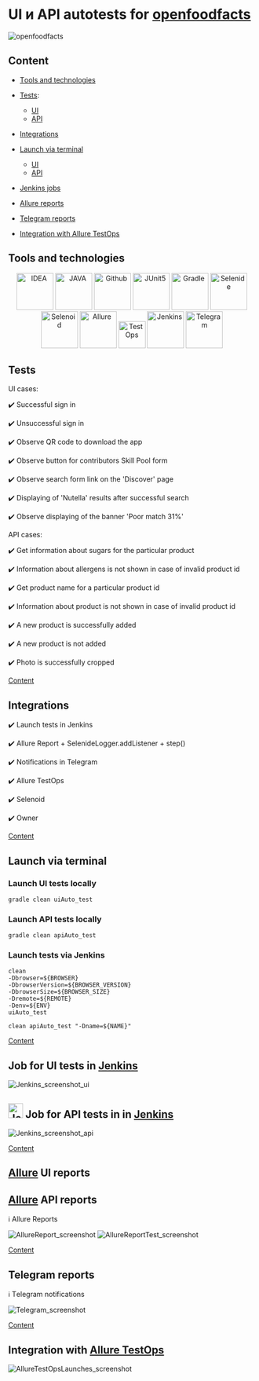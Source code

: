 # UI и API autotests for [openfoodfacts](https://world.openfoodfacts.org/)

<img alt="openfoodfacts" src="readme/screenshots/openfoodfacts.png">

## <a id="list"></a> Content 

* <a href="#tools">Тools and technologies</a>

* <a href="#cases">Tests</a>:   
  - <a href="#cases-ui"> UI
  - <a href="#cases-api"> API

* <a href="#integrations">Integrations</a>

* <a href="#console">Launch via terminal</a>
  - <a href="#console-ui"> UI
  - <a href="#console-api"> API

* <a href="#jenkins">Jenkins jobs</a>

* <a href="#allure">Allure reports</a>

* <a href="#telegram">Telegram reports</a>

* <a href="#testops">Integration with Allure TestOps</a>


## <a id="tools"></a> Tools and technologies
<p align="center">
<a href="https://www.jetbrains.com/idea/"><img width="75" alt="IDEA" src="readme/icons/Intelij_IDEA.svg"></a>
<a href="https://www.java.com/"><img width="75" alt="JAVA" src="readme/icons/Java.svg"></a>
<a href="https://github.com/"><img width="75" alt="Github" src="readme/icons/GitHub.svg"></a>
<a href="https://junit.org/junit5/"><img width="75" alt="JUnit5" src="readme/icons/JUnit5.svg"></a>
<a href="https://gradle.org/"><img width="75" alt="Gradle" src="readme/icons/Gradle.svg"></a>
<a href="https://selenide.org/"><img width="75" alt="Selenide" src="readme/icons/Selenide.svg"></a>
<a href="https://aerokube.com/selenoid/"><img width="75" alt="Selenoid" src="readme/icons/Selenoid.svg"></a>
<a href="https://github.com/allure-framework/allure2"><img width="75" alt="Allure" src="readme/icons/Allure.svg"></a>
<a href="https://qameta.io"><img width="55" alt="TestOps" src="readme/icons/TestOpspng.png"></a>
<a href="https://www.jenkins.io/"><img width="75" alt="Jenkins" src="readme/icons/Jenkins.svg"></a>
<a href="https://telegram.org/"><img width="75" alt="Telegram" src="readme/icons/Telegram.svg"></a>
</p>


## <a id="cases"></a> Tests
<a id="cases-ui"></a>UI cases:

:heavy_check_mark: Successful sign in

:heavy_check_mark: Unsuccessful sign in

:heavy_check_mark: Observe QR code to download the app  

:heavy_check_mark: Observe button for contributors Skill Pool form  

:heavy_check_mark: Observe search form link on the 'Discover' page 

:heavy_check_mark: Displaying of 'Nutella' results after successful search 

:heavy_check_mark: Observe displaying of the banner 'Poor match 31%'  
  
<a id="cases-api"></a>API cases:
  
:heavy_check_mark: Get information about sugars for the particular product 

:heavy_check_mark: Information about allergens is not shown in case of invalid product id

:heavy_check_mark: Get product name for a particular product id

:heavy_check_mark: Information about product is not shown in case of invalid product id 

:heavy_check_mark: A new product is successfully added 

:heavy_check_mark: A new product is not added  

:heavy_check_mark: Photo is successfully cropped  

<a href="#list">Content</a>

## 	<a id="integrations"></a> Integrations
:heavy_check_mark: Launch tests in Jenkins  

:heavy_check_mark: Allure Report + SelenideLogger.addListener + step()   

:heavy_check_mark: Notifications in Telegram 

:heavy_check_mark: Allure TestOps    

:heavy_check_mark: Selenoid   

:heavy_check_mark: Owner   

<a href="#list">Content</a>

## <a id="console"></a> Launch via terminal
  
### <a id="console-ui"></a>Launch UI tests locally

```
gradle clean uiAuto_test
```

### <a id="console-api"></a>Launch API tests locally

```
gradle clean apiAuto_test
```
  
### Launch tests via Jenkins

```
clean
-Dbrowser=${BROWSER}
-DbrowserVersion=${BROWSER_VERSION}
-DbrowserSize=${BROWSER_SIZE}
-Dremote=${REMOTE}
-Denv=${ENV}
uiAuto_test
```

```
clean apiAuto_test "-Dname=${NAME}"
```


<a href="#list">Content</a>

## <a id="jenkins"></a> Job for UI tests in [Jenkins](https://jenkins.autotests.cloud/job/021-marinka_k-projectUITests/)

<img alt="Jenkins_screenshot_ui" src="readme/screenshots/Jenkins_ui.png">

## <a id="jenkins"></a> <img width="30" alt="Jenkins" src="readme/icons/Jenkins_ico.svg"> Job for API tests in in [Jenkins](https://jenkins.autotests.cloud/job/020-marinka_k-apiFinalProject/)

<img alt="Jenkins_screenshot_api" src="readme/screenshots/Jenkins_api.png">

<a href="#list">Content</a>

## <a id="allure"></a> [Allure](https://jenkins.autotests.cloud/job/021-marinka_k-projectUITests/20/allure/) UI reports
## <a id="allure"></a> [Allure](https://jenkins.autotests.cloud/job/020-marinka_k-apiFinalProject/25/allure/) API reports

:information_source: Allure Reports   

<img alt="AllureReport_screenshot" src="readme/screenshots/AllureReportUI.png">
<img alt="AllureReportTest_screenshot" src="readme/screenshots/AllureReportUI.png">

<a href="#list">Content</a>

## <a id="telegram"></a>Telegram reports

:information_source: Тelegram notifications

<img alt="Telegram_screenshot" src="readme/screenshots/Telegram.jpeg">

<a href="#list">Content</a>

## <a id="testops"> Integration with [Allure TestOps](https://allure.autotests.cloud/project/3840/test-cases/27753?treeId=0)
  
<img alt="AllureTestOpsLaunches_screenshot" src="readme/screenshots/AllureTestOps.png">
